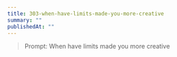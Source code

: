 ```yaml
---
title: 303-when-have-limits-made-you-more-creative
summary: ""
publishedAt: ""
---
```


> Prompt: When have limits made you more creative

